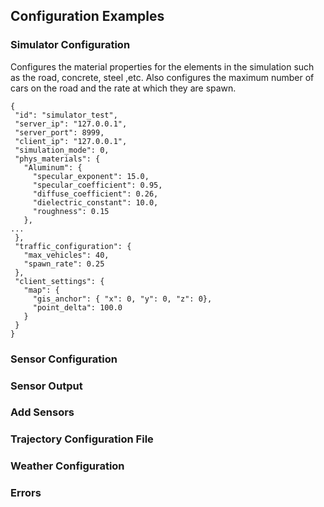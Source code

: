 ## Configuration Examples

### Simulator Configuration
Configures the material properties for the elements in the simulation such as the road, concrete, steel ,etc. Also configures the maximum number of cars on the road and the rate at which they are spawn. 

```
{
 "id": "simulator_test",
 "server_ip": "127.0.0.1",
 "server_port": 8999,
 "client_ip": "127.0.0.1",
 "simulation_mode": 0,
 "phys_materials": {
   "Aluminum": {
     "specular_exponent": 15.0,
     "specular_coefficient": 0.95,
     "diffuse_coefficient": 0.26,
     "dielectric_constant": 10.0,
     "roughness": 0.15
   },
...
 },
 "traffic_configuration": {
   "max_vehicles": 40,
   "spawn_rate": 0.25
 },
 "client_settings": {
   "map": {
     "gis_anchor": { "x": 0, "y": 0, "z": 0},
     "point_delta": 100.0
   }
 }
}
```


### Sensor Configuration

### Sensor Output

### Add Sensors

### Trajectory Configuration File

### Weather Configuration 

### Errors